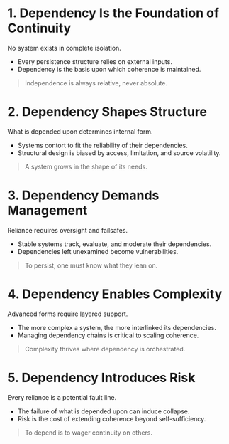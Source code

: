 # 1. Dependency Is the Foundation of Continuity  
No system exists in complete isolation.  
- Every persistence structure relies on external inputs.  
- Dependency is the basis upon which coherence is maintained.  
> Independence is always relative, never absolute.  
# 2. Dependency Shapes Structure  
What is depended upon determines internal form.  
- Systems contort to fit the reliability of their dependencies.  
- Structural design is biased by access, limitation, and source volatility.  
> A system grows in the shape of its needs.  
# 3. Dependency Demands Management  
Reliance requires oversight and failsafes.  
- Stable systems track, evaluate, and moderate their dependencies.  
- Dependencies left unexamined become vulnerabilities.  
> To persist, one must know what they lean on.  
# 4. Dependency Enables Complexity  
Advanced forms require layered support.  
- The more complex a system, the more interlinked its dependencies.  
- Managing dependency chains is critical to scaling coherence.  
> Complexity thrives where dependency is orchestrated.  
# 5. Dependency Introduces Risk  
Every reliance is a potential fault line.  
- The failure of what is depended upon can induce collapse.  
- Risk is the cost of extending coherence beyond self-sufficiency.  
> To depend is to wager continuity on others.
